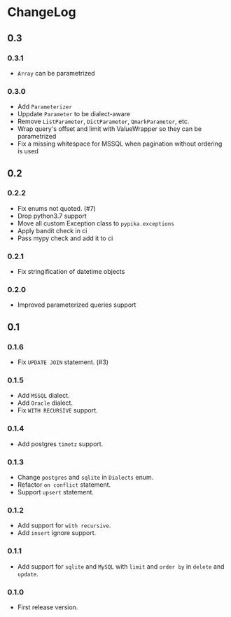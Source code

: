# ChangeLog

## 0.3

### 0.3.1
- `Array` can be parametrized

### 0.3.0
- Add `Parameterizer`
- Uppdate `Parameter` to be dialect-aware
- Remove `ListParameter`, `DictParameter`, `QmarkParameter`, etc.
- Wrap query's offset and limit with ValueWrapper so they can be parametrized
- Fix a missing whitespace for MSSQL when pagination without ordering is used

## 0.2

### 0.2.2
- Fix enums not quoted. (#7)
- Drop python3.7 support
- Move all custom Exception class to `pypika.exceptions`
- Apply bandit check in ci
- Pass mypy check and add it to ci

### 0.2.1
- Fix stringification of datetime objects

### 0.2.0
- Improved parameterized queries support

## 0.1

### 0.1.6

- Fix `UPDATE JOIN` statement. (#3)

### 0.1.5

- Add `MSSQL` dialect.
- Add `Oracle` dialect.
- Fix `WITH RECURSIVE` support.

### 0.1.4

- Add postgres `timetz` support.

### 0.1.3

- Change `postgres` and `sqlite` in `Dialects` enum.
- Refactor `on conflict` statement.
- Support `upsert` statement.

### 0.1.2

- Add support for `with recursive`.
- Add `insert` ignore support.

### 0.1.1

- Add support for `sqlite` and `MySQL` with `limit` and `order by` in `delete` and `update`.

### 0.1.0

- First release version.
